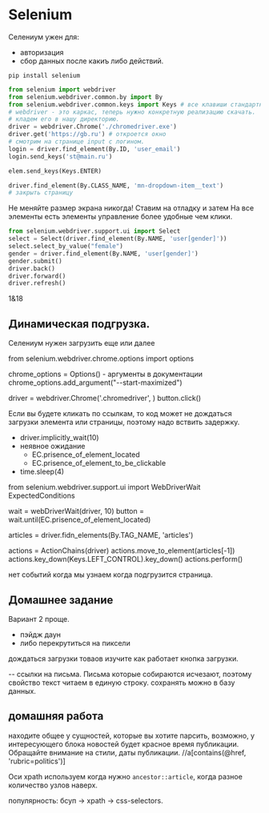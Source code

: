 # Selenium

Селениум ужен для:
* авторизация
* сбор данных после какиъ либо действий.

```shell
pip install selenium
```

```python
from selenium import webdriver
from selenium.webdriver.common.by import By
from selenium.webdriver.common.keys import Keys # все клавиши стандартной клавы
# webdriver - это каркас, теперь нужно конкретную реализацию скачать.
# кладем его в нашу директорию.
driver = webdriver.Chrome('./chromedriver.exe')
driver.get('https://gb.ru') # откроется окно
# смотрим на странице input с логином.
login = driver.find_element(By.ID, 'user_email')
login.send_keys('st@main.ru')

elem.send_keys(Keys.ENTER)

driver.find_element(By.CLASS_NAME, 'mn-dropdown-item__text')
# закрыть страницу
```

Не меняйте размер экрана никогда!
Ставим на отладку и затем 
На все элементы есть элементы управление более удобные чем клики.
```python
from selenium.webdriver.support.ui import Select
select = Select(driver.find_element(By.NAME, 'user[gender]'))
select.select_by_value("female")
gender = driver.find_element(By.NAME, 'user[gender]')
gender.submit()
driver.back()
driver.forward()
driver.refresh()
```

1&18

## Динамическая подгрузка.

Селениум нужен загрузить еще или далее

from selenium.webdriver.chrome.options import options

chrome_options = Options() - аргументы в документации
chrome_options.add_argument("--start-maximized")

driver = webdriver.Chrome('.chromedriver', )
button.click()

Если вы будете кликать по ссылкам, то код может не дождаться загрузки элемента или страницы, поэтому надо вствить задержку.
* driver.implicitly_wait(10)
* неявное ожидание
  * EC.prisence_of_element_located
  * EC.prisence_of_element_to_be_clickable
* time.sleep(4)

from selenium.webdriver.support.ui import WebDriverWait
ExpectedConditions

wait = webDriverWait(driver, 10)
button = wait.until(EC.prisence_of_element_located)

articles = driver.fidn_elements(By.TAG_NAME, 'articles')

actions = ActionChains(driver)
actions.move_to_element(articles[-1])
actions.key_down(Keys.LEFT_CONTROL).key_down()
actions.perform()

нет событий когда мы узнаем когда подгрузится страница.

## Домашнее задание

Вариант 2 проще.
* пэйдж даун
* либо перекрутиться на пиксели

дождаться загрузки товаов
изучите как работает кнопка загрузки.

--
ссылки на письма.
Письма которые собираются исчезают, поэтому 
свойство текст читаем в единую строку.
сохранять можно в базу данных.

## домашняя работа

находите общее у сущностей, которые вы хотите парсить, возможно, у интересующего блока новостей будет красное время публикации. Обращайте внимание на стили, даты публикации.
//a[contains(@href, 'rubric=politics')]

Оси xpath используем когда нужно 
`ancestor::article`, когда разное количество узлов наверх.

популярность: бсуп -> xpath -> css-selectors.